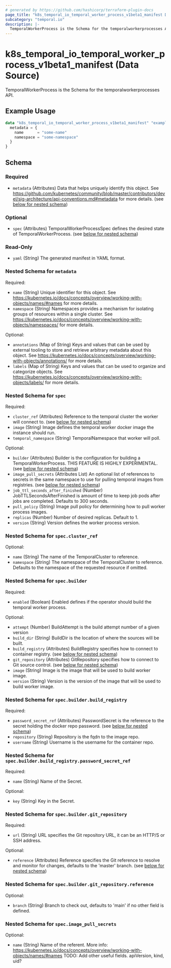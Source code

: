 ```yaml
---
# generated by https://github.com/hashicorp/terraform-plugin-docs
page_title: "k8s_temporal_io_temporal_worker_process_v1beta1_manifest Data Source - terraform-provider-k8s"
subcategory: "temporal.io"
description: |-
  TemporalWorkerProcess is the Schema for the temporalworkerprocesses API.
---
```


# k8s_temporal_io_temporal_worker_process_v1beta1_manifest (Data Source)

TemporalWorkerProcess is the Schema for the temporalworkerprocesses API.

## Example Usage

```terraform
data "k8s_temporal_io_temporal_worker_process_v1beta1_manifest" "example" {
  metadata = {
    name      = "some-name"
    namespace = "some-namespace"
  }
}
```

<!-- schema generated by tfplugindocs -->
## Schema

### Required

- `metadata` (Attributes) Data that helps uniquely identify this object. See https://github.com/kubernetes/community/blob/master/contributors/devel/sig-architecture/api-conventions.md#metadata for more details. (see [below for nested schema](#nestedatt--metadata))

### Optional

- `spec` (Attributes) TemporalWorkerProcessSpec defines the desired state of TemporalWorkerProcess. (see [below for nested schema](#nestedatt--spec))

### Read-Only

- `yaml` (String) The generated manifest in YAML format.

<a id="nestedatt--metadata"></a>
### Nested Schema for `metadata`

Required:

- `name` (String) Unique identifier for this object. See https://kubernetes.io/docs/concepts/overview/working-with-objects/names/#names for more details.
- `namespace` (String) Namespaces provides a mechanism for isolating groups of resources within a single cluster. See https://kubernetes.io/docs/concepts/overview/working-with-objects/namespaces/ for more details.

Optional:

- `annotations` (Map of String) Keys and values that can be used by external tooling to store and retrieve arbitrary metadata about this object. See https://kubernetes.io/docs/concepts/overview/working-with-objects/annotations/ for more details.
- `labels` (Map of String) Keys and values that can be used to organize and categorize objects. See https://kubernetes.io/docs/concepts/overview/working-with-objects/labels/ for more details.


<a id="nestedatt--spec"></a>
### Nested Schema for `spec`

Required:

- `cluster_ref` (Attributes) Reference to the temporal cluster the worker will connect to. (see [below for nested schema](#nestedatt--spec--cluster_ref))
- `image` (String) Image defines the temporal worker docker image the instance should run.
- `temporal_namespace` (String) TemporalNamespace that worker will poll.

Optional:

- `builder` (Attributes) Builder is the configuration for building a TemporalWorkerProcess. THIS FEATURE IS HIGHLY EXPERIMENTAL. (see [below for nested schema](#nestedatt--spec--builder))
- `image_pull_secrets` (Attributes List) An optional list of references to secrets in the same namespace to use for pulling temporal images from registries. (see [below for nested schema](#nestedatt--spec--image_pull_secrets))
- `job_ttl_seconds_after_finished` (Number) JobTTLSecondsAfterFinished is amount of time to keep job pods after jobs are completed. Defaults to 300 seconds.
- `pull_policy` (String) Image pull policy for determining how to pull worker process images.
- `replicas` (Number) Number of desired replicas. Default to 1.
- `version` (String) Version defines the worker process version.

<a id="nestedatt--spec--cluster_ref"></a>
### Nested Schema for `spec.cluster_ref`

Optional:

- `name` (String) The name of the TemporalCluster to reference.
- `namespace` (String) The namespace of the TemporalCluster to reference. Defaults to the namespace of the requested resource if omitted.


<a id="nestedatt--spec--builder"></a>
### Nested Schema for `spec.builder`

Required:

- `enabled` (Boolean) Enabled defines if the operator should build the temporal worker process.

Optional:

- `attempt` (Number) BuildAttempt is the build attempt number of a given version
- `build_dir` (String) BuildDir is the location of where the sources will be built.
- `build_registry` (Attributes) BuildRegistry specifies how to connect to container registry. (see [below for nested schema](#nestedatt--spec--builder--build_registry))
- `git_repository` (Attributes) GitRepository specifies how to connect to Git source control. (see [below for nested schema](#nestedatt--spec--builder--git_repository))
- `image` (String) Image is the image that will be used to build worker image.
- `version` (String) Version is the version of the image that will be used to build worker image.

<a id="nestedatt--spec--builder--build_registry"></a>
### Nested Schema for `spec.builder.build_registry`

Required:

- `password_secret_ref` (Attributes) PasswordSecret is the reference to the secret holding the docker repo password. (see [below for nested schema](#nestedatt--spec--builder--build_registry--password_secret_ref))
- `repository` (String) Repository is the fqdn to the image repo.
- `username` (String) Username is the username for the container repo.

<a id="nestedatt--spec--builder--build_registry--password_secret_ref"></a>
### Nested Schema for `spec.builder.build_registry.password_secret_ref`

Required:

- `name` (String) Name of the Secret.

Optional:

- `key` (String) Key in the Secret.



<a id="nestedatt--spec--builder--git_repository"></a>
### Nested Schema for `spec.builder.git_repository`

Required:

- `url` (String) URL specifies the Git repository URL, it can be an HTTP/S or SSH address.

Optional:

- `reference` (Attributes) Reference specifies the Git reference to resolve and monitor for changes, defaults to the 'master' branch. (see [below for nested schema](#nestedatt--spec--builder--git_repository--reference))

<a id="nestedatt--spec--builder--git_repository--reference"></a>
### Nested Schema for `spec.builder.git_repository.reference`

Optional:

- `branch` (String) Branch to check out, defaults to 'main' if no other field is defined.




<a id="nestedatt--spec--image_pull_secrets"></a>
### Nested Schema for `spec.image_pull_secrets`

Optional:

- `name` (String) Name of the referent. More info: https://kubernetes.io/docs/concepts/overview/working-with-objects/names/#names TODO: Add other useful fields. apiVersion, kind, uid?

